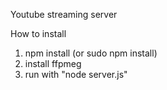 Youtube streaming server

How to install

1. npm install (or sudo npm install)
2. install ffpmeg
3. run with "node server.js"